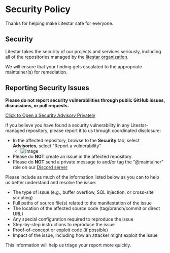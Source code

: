 # Security Policy

Thanks for helping make Litestar safe for everyone.

## Security

Litestar takes the security of our projects and services seriously, including all of the repositories managed by the [litestar organization](https://github.com/litestar-org).

We will ensure that your finding gets escalated to the appropriate maintainer(s) for remediation.

## Reporting Security Issues

**Please do not report security vulnerabilities through public GitHub issues, discussions, or pull requests.**

[Click to Open a Security Advisory Privately](https://github.com/litestar-org/litestar/security/advisories/new)

If you believe you have found a security vulnerability in any Litestar-managed repository, please report it to us through coordinated disclosure:

-   In the affected repository, browse to the **Security** tab, select **Advisories**, select "Report a vulnerability"
    -   ![image](https://user-images.githubusercontent.com/45884264/217041010-8fd6b96b-329d-4d8e-8838-9b5bf4e1a78d.png)
-   Please do **NOT** create an issue in the affected repository
-   Please do **NOT** send a private message to and/or tag the "@maintainer" role on our [Discord server](https://discord.gg/MmcwxztmQb)

Please include as much of the information listed below as you can to help us better understand and resolve the issue:

-   The type of issue (e.g., buffer overflow, SQL injection, or cross-site scripting)
-   Full paths of source file(s) related to the manifestation of the issue
-   The location of the affected source code (tag/branch/commit or direct URL)
-   Any special configuration required to reproduce the issue
-   Step-by-step instructions to reproduce the issue
-   Proof-of-concept or exploit code (if possible)
-   Impact of the issue, including how an attacker might exploit the issue

This information will help us triage your report more quickly.